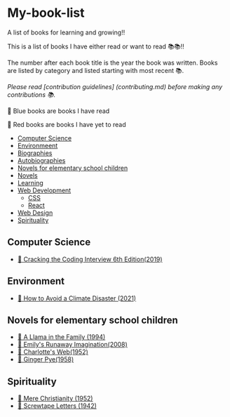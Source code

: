 # My-book-list
A list of books for learning and growing!!

This is a list of books I have either read or want to read 📚📚!! 

The number after each book title is the year the book was written. Books are listed by category and listed starting with most recent 📚. 

_Please read [contribution guidelines] (contributing.md) before making any contributions 📚._

📘 Blue books are books I have read

📕 Red books are books I have yet to read

- [Computer Science](#computer-science)
- [Environmeent](#environment)
- [Biographies](#biographies)
- [Autobiographies](#autobiographies)
- [Novels for elementary school children](#books-for-elementary)
- [Novels](#novels)
- [Learning](#learning)
- [Web Development](#web-development)
  - [CSS](#css)
  - [React](#react)
- [Web Design](#web-design)
- [Spirituality](#spirituality)

## Computer Science
- [📕 Cracking the Coding Interview 6th Edition(2019)](http://www.crackingthecodinginterview.com/)

## Environment
- [📕 How to Avoid a Climate Disaster (2021)](https://www.gatesnotes.com/How-to-Avoid-a-Climate-Disaster)

## Novels for elementary school children
- [📘 A Llama in the Family (1994)](https://www.amazon.com/Llama-Family-Johanna-Hurwitz/dp/0688133886)
- [📘 Emily's Runaway Imagination(2008)](https://www.goodreads.com/book/show/198688.Emily_s_Runaway_Imagination)
- [📘 Charlotte's Web(1952)](https://www.goodreads.com/book/show/24178.Charlotte_s_Web)
- [📘 Ginger Pye(1958)](https://en.wikipedia.org/wiki/Ginger_Pye)

## Spirituality
- [📘 Mere Christianity (1952)](https://www.goodreads.com/book/show/40792344-mere-christianity)
- [📘 Screwtape Letters (1942)](https://www.goodreads.com/book/show/8130077-the-screwtape-letters)
